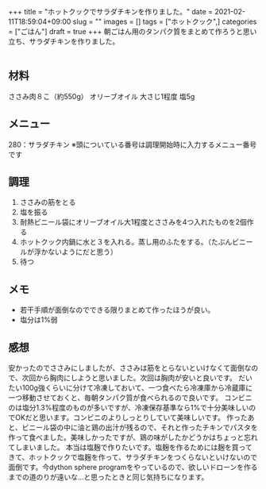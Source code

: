 +++
title = "ホットクックでサラダチキンを作りました。"
date = 2021-02-11T18:59:04+09:00
slug = ""
images = []
tags = ["ホットクック",]
categories = ["ごはん"]
draft = true
+++
朝ごはん用のタンパク質をまとめて作ろうと思い立ち、サラダチキンを作りました。
<!--more-->
![]()
## 材料
ささみ肉８こ（約550g）
オリーブオイル 大さじ1程度
塩5g

## メニュー
280：サラダチキン
※頭についている番号は調理開始時に入力するメニュー番号です

## 調理
1. ささみの筋をとる
2. 塩を振る
3. 耐熱ビニール袋にオリーブオイル大1程度とささみを4つ入れたものを2個作る
4. ホットクック内鍋に水と３を入れる。蒸し用のふたをする。（たぶんビニールが浮かないようにだと思う）
5. 待つ

## メモ
- 若干手順が面倒なのでできる限りまとめて作ったほうが良い。
- 塩分は1%弱

## 感想
安かったのでささみにしましたが、ささみは筋をとらないといけなくて面倒なので、次回から胸肉にしようと思いました。次回は胸肉が安いと良いです。
だいたい100g強くらいに分けて冷凍しておいて、一つ食べたら冷凍庫から冷蔵庫に一つ移動させておくと、毎朝タンパク質が食べられるので良いです。
コンビニのは塩分1.3%程度のものが多いですが、冷凍保存基準なら1%で十分美味しいのでOKだと思います。コンビニのよりしっとりしていて美味しいです。
作ったあと、ビニール袋の中に油と鶏の出汁が残るので、それと作ったチキンでパスタを作って食べました。美味しかったですが、鶏の味がしたかどうかはちょっと忘れてしまいました。
本当は塩麹で作りたいです。塩麹を作るためには麹を買ってきて、ホットクックで塩麹を作って、サラダチキンをつくらないといけないので面倒です。今dython sphere programをやっているので、欲しいドローンを作るまでの道のりが遠いな…と思ったときと同じ気持ちになります。